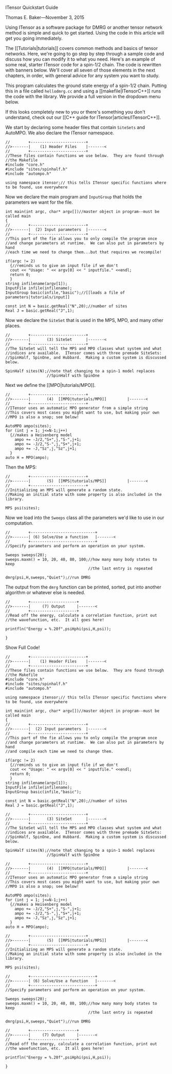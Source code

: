 <span class='article_title'>ITensor Quickstart Guide</span>

<span class='article_sig'>Thomas E. Baker&mdash;November 3, 2015</span>

Using ITensor as a software package for DMRG or another tensor network method is simple and quick to get started.  Using the code in this article will get you going immediately.

The [[Tutorials|tutorials]] covers common methods and basics of tensor networks.  Here, we're going to go step by step through a sample code and discuss how you can modify it to what you need.  Here's an example of some real, starter ITensor code for a spin-1/2 chain.  The code is rewritten with banners below.  We'll cover all seven of those elements in the next chapters, in order, with general advice for any system you want to study.

This program calculates the ground state energy of a spin-1/2 chain.  Putting this in a file called `hellodmrg.cc` and using a [[makefile|ITensorC++]] runs the code with the library.  We provide a full version in the dropdown menu below.

If this looks completely new to you or there's something you don't understand, check out our [[C++ guide for ITensor|articles/ITensorC++]].

We start by declaring some header files that contain `SiteSets` and AutoMPO.  We also declare the ITensor namespace.

    //        +------------------------+
    //>-------|    (1) Header Files    |-------<
    //        +------------------------+
    //These files contain functions we use below.  They are found through 
    //the Makefile
    #include "core.h"
    #include "sites/spinhalf.h"
    #include "autompo.h"

    using namespace itensor;// this tells ITensor specific functions where to be found, use everywhere

Now we declare the main program and `InputGroup` that holds the parameters we want for the file.

    int main(int argc, char* argv[])//master object in program--must be called main
    {
    //        +------------------------+
    //>-------|  (2) Input parameters  |-------<
    //        +------------------------+
    //This part of the fie allows you to only compile the program once 
    //and change parameters at runtime.  We can also put in parameters by hand
    //each time we need to change them...but that requires we recompile!

    if(argc != 2)
      {//reminds us to give an input file if we don't
      cout << "Usage: " << argv[0] << " inputfile." <<endl;
      return 0;
      }
    string infilename(argv[1]);
    InputFile infile(infilename);
    InputGroup basic(infile,"basic");//[[loads a file of parameters|tutorials/input]]

    const int N = basic.getReal("N",20);//number of sites
    Real J = basic.getReal("J",1);

Now we declare the `SiteSet` that is used in the MPS, MPO, and many other places.
    
    //        +------------------------+
    //>-------|       (3) SiteSet      |-------<
    //        +------------------------+
    //The SiteSet will tell the MPS and MPO classes what system and what 
    //indices are available.  ITensor comes with three premade SiteSets:  
    //SpinHalf, SpinOne, and Hubbard.  Making a custom system is discussed below.

    SpinHalf sites(N);//note that changing to a spin-1 model replaces 
                      //SpinHalf with SpinOne

Next we define the [[MPO|tutorials/MPO]].

    //        +------------------------+
    //>-------|       (4)  [[MPO|tutorials/MPO]]         |-------<
    //        +------------------------+
    //ITensor uses an automatic MPO generator from a simple string
    //This covers most cases you might want to use, but making your own
    //MPO is also a snap; see below!

    AutoMPO ampo(sites);
    for (int j = 1; j<=N-1;j++)
      {//makes a Heisenberg model
        ampo += -J/2,"S+",j,"S-",j+1;
        ampo += -J/2,"S-",j,"S+",j+1;
        ampo += -J,"Sz",j,"Sz",j+1;
      }
    auto H = MPO(ampo);

Then the MPS:

    //        +------------------------+
    //>-------|       (5)  [[MPS|tutorials/MPS]]         |-------<
    //        +------------------------+
    //Initializing an MPS will generate a random state.  
    //Making an initial state with some property is also included in the library.

    MPS psi(sites);

Now we load into the `Sweeps` class all the parameters we'd like to use in our computation.

    //        +----------------------------+
    //>-------| (6) Solve/Use a function   |-------<
    //        +----------------------------+
    //Specify parameters and perform an operation on your system.

    Sweeps sweeps(20);
    sweeps.maxm() = 10, 20, 40, 80, 100;//how many many body states to keep
                                        //the last entry is repeated

    dmrg(psi,H,sweeps,"Quiet");//run DMRG

The output from the `dmrg` function can be printed, sorted, put into another algorithm or whatever else is needed.

    //        +--------------------+
    //>-------|     (7) Output     |-------<
    //        +--------------------+
    //Read off the energy, calculate a correlation function, print out 
    //the wavefunction, etc.  It all goes here!

    printfln("Energy = %.20f",psiHphi(psi,H,psi));

    }



  <div class="example_clicker">Show Full Code!</div>

    //        +------------------------+
    //>-------|    (1) Header Files    |-------<
    //        +------------------------+
    //These files contain functions we use below.  They are found through 
    //the Makefile
    #include "core.h"
    #include "sites/spinhalf.h"
    #include "autompo.h"

    using namespace itensor;// this tells ITensor specific functions where to be found, use everywhere

    int main(int argc, char* argv[])//master object in program--must be called main
    {
    //        +------------------------+
    //>-------|  (2) Input parameters  |-------<
    //        +------------------------+
    //This part of the fie allows you to only compile the program once 
    //and change parameters at runtime.  We can also put in parameters by hand
    //and compile each time we need to change them.

    if(argc != 2)
      {//reminds us to give an input file if we don't
      cout << "Usage: " << argv[0] << " inputfile." <<endl;
      return 0;
      }
    string infilename(argv[1]);
    InputFile infile(infilename);
    InputGroup basic(infile,"basic");

    const int N = basic.getReal("N",20);//number of sites
    Real J = basic.getReal("J",1);
    
    //        +------------------------+
    //>-------|       (3) SiteSet      |-------<
    //        +------------------------+
    //The SiteSet will tell the MPS and MPO classes what system and what 
    //indices are available.  ITensor comes with three premade SiteSets:  
    //SpinHalf, SpinOne, and Hubbard.  Making a custom system is discussed below.

    SpinHalf sites(N);//note that changing to a spin-1 model replaces 
                      //SpinHalf with SpinOne

    //        +------------------------+
    //>-------|       (4)  [[MPO|tutorials/MPO]]         |-------<
    //        +------------------------+
    //ITensor uses an automatic MPO generator from a simple string
    //This covers most cases you might want to use, but making your own
    //MPO is also a snap; see below!

    AutoMPO ampo(sites);
    for (int j = 1; j<=N-1;j++)
      {//makes a Heisenberg model
        ampo += -J/2,"S+",j,"S-",j+1;
        ampo += -J/2,"S-",j,"S+",j+1;
        ampo += -J,"Sz",j,"Sz",j+1;
      }
    auto H = MPO(ampo);

    //        +------------------------+
    //>-------|       (5)  [[MPS|tutorials/MPS]]         |-------<
    //        +------------------------+
    //Initializing an MPS will generate a random state.  
    //Making an initial state with some property is also included in the library.

    MPS psi(sites);

    //        +----------------------------+
    //>-------| (6) Solve/Use a function   |-------<
    //        +----------------------------+
    //Specify parameters and perform an operation on your system.

    Sweeps sweeps(20);
    sweeps.maxm() = 10, 20, 40, 80, 100;//how many many body states to keep
                                        //the last entry is repeated

    dmrg(psi,H,sweeps,"Quiet");//run DMRG

    //        +--------------------+
    //>-------|     (7) Output     |-------<
    //        +--------------------+
    //Read off the energy, calculate a correlation function, print out 
    //the wavefunction, etc.  It all goes here!

    printfln("Energy = %.20f",psiHphi(psi,H,psi));

    }


